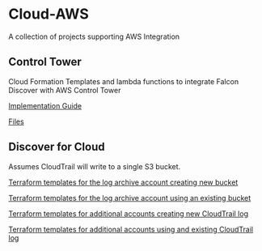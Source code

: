# Cloud-AWS
A collection of projects supporting AWS Integration

## Control Tower
Cloud Formation Templates and lambda functions to integrate Falcon Discover with AWS Control Tower

[Implementation Guide](https://github.com/CrowdStrike/Cloud-AWS/blob/master/Control-Tower/documentation/implementation-guide.md)

[Files](https://github.com/CrowdStrike/Cloud-AWS/tree/master/Control-Tower)


## Discover for Cloud

Assumes CloudTrail will write to a single S3 bucket. 

[Terraform templates for the log archive account creating new bucket](https://github.com/CrowdStrike/Cloud-AWS/tree/master/Discover-for-Cloud-Templates/AWS/terraform/log-archive-account-new-S3-bucket-with-new-trail)

[Terraform templates for the log archive account using an existing bucket](https://github.com/CrowdStrike/Cloud-AWS/tree/master/Discover-for-Cloud-Templates/AWS/terraform/log-archive-account-existing-S3-bucket-and-trail)

[Terraform templates for additional accounts creating new CloudTrail log](https://github.com/CrowdStrike/Cloud-AWS/tree/master/Discover-for-Cloud-Templates/AWS/terraform/additional-account-new-trail)

[Terraform templates for additional accounts using and existing CloudTrail log](https://github.com/CrowdStrike/Cloud-AWS/tree/master/Discover-for-Cloud-Templates/AWS/terraform/additional-account-existing-trail)
